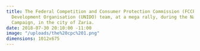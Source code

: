 ```yaml
---
title: The Federal Competition and Consumer Protection Commission (FCCPC) team and the United Nations Industrial
  Development Organisation (UNIDO) team, at a mega rally, during the National Quality
  Campaign, in the city of Zaria.
date: 2018-07-30 20:10:00 -11:00
image: "/uploads/the%20cpc%201.png"
dimensions: 1012x675
---
```


